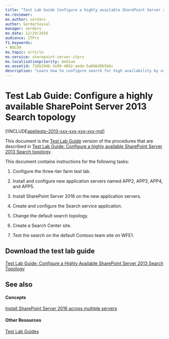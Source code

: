 ```yaml
---
title: "Test Lab Guide Configure a highly available SharePoint Server 2013 Search topology"
ms.reviewer: 
ms.author: serdars
author: SerdarSoysal
manager: serdars
ms.date: 12/29/2016
audience: ITPro
f1.keywords:
- NOCSH
ms.topic: article
ms.service: sharepoint-server-itpro
ms.localizationpriority: medium
ms.assetid: 716b294b-3e99-4862-aede-5a686d8b5b6c
description: "Learn how to configure search for high availability by using the computers in the Configure SharePoint Server 2013 in a three-tier farm test lab."
---
```


# Test Lab Guide: Configure a highly available SharePoint Server 2013 Search topology

[!INCLUDE[appliesto-2013-xxx-xxx-xxx-xxx-md](../includes/appliesto-2013-xxx-xxx-xxx-xxx-md.md)]
  
This document is the [Test Lab Guide](https://www.microsoft.com/en-us/download/details.aspx?id=30386) version of the procedures that are described in [Test Lab Guide: Configure a highly available SharePoint Server 2013 Search topology](configure-a-highly-available-sharepoint-server-2013-search-topology.md).
  
This document contains instructions for the following tasks:
  
1. Configure the three-tier farm test lab.
    
2. Install and configure new application servers named APP2, APP3, APP4, and APP5.
    
3. Install SharePoint Server 2016 on the new application servers.
    
4. Create and configure the Search service application.
    
5. Change the default search topology.
    
6. Create a Search Center site.
    
7. Test the search on the default Contoso team site on WFE1.
    
## Download the test lab guide

[Test Lab Guide: Configure a Highly Available SharePoint Server 2013 Search Topology](https://go.microsoft.com/fwlink/p/?LinkId=313604)
  
## See also

#### Concepts

[Install SharePoint Server 2016 across multiple servers](../install/install-sharepoint-server-2016-across-multiple-servers.md)
#### Other Resources

[Test Lab Guides](https://www.microsoft.com/en-us/download/details.aspx?id=30386)

